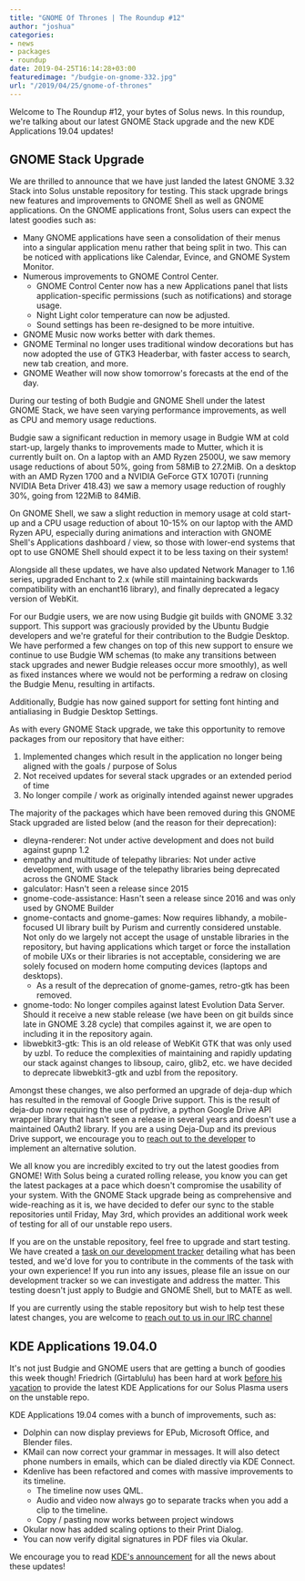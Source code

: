 ```yaml
---
title: "GNOME Of Thrones | The Roundup #12"
author: "joshua"
categories:
- news
- packages
- roundup
date: 2019-04-25T16:14:28+03:00
featuredimage: "/budgie-on-gnome-332.jpg"
url: "/2019/04/25/gnome-of-thrones"
---
```


Welcome to The Roundup #12, your bytes of Solus news. In this roundup, we're talking about our latest GNOME Stack upgrade and the new KDE Applications 19.04 updates!

<!--more-->

## GNOME Stack Upgrade

We are thrilled to announce that we have just landed the latest GNOME 3.32 Stack into Solus unstable repository for testing. This stack upgrade brings new features and improvements to GNOME Shell as well as GNOME applications. On the GNOME applications front, Solus users can expect the latest goodies such as:

- Many GNOME applications have seen a consolidation of their menus into a singular application menu rather that being split in two. This can be noticed with applications like Calendar, Evince, and GNOME System Monitor.
- Numerous improvements to GNOME Control Center.
  - GNOME Control Center now has a new Applications panel that lists application-specific permissions (such as notifications) and storage usage. 
  - Night Light color temperature can now be adjusted.
  - Sound settings has been re-designed to be more intuitive.
- GNOME Music now works better with dark themes.
- GNOME Terminal no longer uses traditional window decorations but has now adopted the use of GTK3 Headerbar, with faster access to search, new tab creation, and more.
- GNOME Weather will now show tomorrow's forecasts at the end of the day.

During our testing of both Budgie and GNOME Shell under the latest GNOME Stack, we have seen varying performance improvements, as well as CPU and memory usage reductions.

Budgie saw a significant reduction in memory usage in Budgie WM at cold start-up, largely thanks to improvements made to Mutter, which it is currently built on. On a laptop with an AMD Ryzen 2500U, we saw memory usage reductions of about 50%, going from 58MiB to 27.2MiB. On a desktop with an AMD Ryzen 1700 and a NVIDIA GeForce GTX 1070Ti (running NVIDIA Beta Driver 418.43) we saw a memory usage reduction of roughly 30%, going from 122MiB to 84MiB.

On GNOME Shell, we saw a slight reduction in memory usage at cold start-up and a CPU usage reduction of about 10-15% on our laptop with the AMD Ryzen APU, especially during animations and interaction with GNOME Shell's Applications dashboard / view, so those with lower-end systems that opt to use GNOME Shell should expect it to be less taxing on their system!

Alongside all these updates, we have also updated Network Manager to 1.16 series, upgraded Enchant to 2.x (while still maintaining backwards compatibility with an enchant16 library), and finally deprecated a legacy version of WebKit.

For our Budgie users, we are now using Budgie git builds with GNOME 3.32 support. This support was graciously provided by the Ubuntu Budgie developers and we're grateful for their contribution to the Budgie Desktop. We have performed a few changes on top of this new support to ensure we continue to use Budgie WM schemas (to make any transitions between stack upgrades and newer Budgie releases occur more smoothly), as well as fixed instances where we would not be performing a redraw on closing the Budgie Menu, resulting in artifacts.

Additionally, Budgie has now gained support for setting font hinting and antialiasing in Budgie Desktop Settings.

As with every GNOME Stack upgrade, we take this opportunity to remove packages from our repository that have either:

1. Implemented changes which result in the application no longer being aligned with the goals / purpose of Solus
2. Not received updates for several stack upgrades or an extended period of time
3. No longer compile / work as originally intended against newer upgrades

The majority of the packages which have been removed during this GNOME Stack upgraded are listed below (and the reason for their deprecation):

- dleyna-renderer: Not under active development and does not build against gupnp 1.2
- empathy and multitude of telepathy libraries: Not under active development, with usage of the telepathy libraries being deprecated across the GNOME Stack
- galculator: Hasn't seen a release since 2015
- gnome-code-assistance: Hasn't seen a release since 2016 and was only used by GNOME Builder
- gnome-contacts and gnome-games: Now requires libhandy, a mobile-focused UI library built by Purism and currently considered unstable. Not only do we largely not accept the usage of unstable libraries in the repository, but having applications which target or force the installation of mobile UXs or their libraries is not acceptable, considering we are solely focused on modern home computing devices (laptops and desktops).
  - As a result of the deprecation of gnome-games, retro-gtk has been removed.
- gnome-todo: No longer compiles against latest Evolution Data Server. Should it receive a new stable release (we have been on git builds since late in GNOME 3.28 cycle) that compiles against it, we are open to including it in the repository again.
- libwebkit3-gtk: This is an old release of WebKit GTK that was only used by uzbl. To reduce the complexities of maintaining and rapidly updating our stack against changes to libsoup, cairo, glib2, etc. we have decided to deprecate libwebkit3-gtk and uzbl from the repository.

Amongst these changes, we also performed an upgrade of deja-dup which has resulted in the removal of Google Drive support. This is the result of deja-dup now requiring the use of pydrive, a python Google Drive API wrapper library that hasn't seen a release in several years and doesn't use a maintained OAuth2 library. If you are a using Deja-Dup and its previous Drive support, we encourage you to [reach out to the developer](https://gitlab.gnome.org/World/deja-dup/) to implement an alternative solution.

We all know you are incredibly excited to try out the latest goodies from GNOME! With Solus being a curated rolling release, you know you can get the latest packages at a pace which doesn't compromise the usability of your system. With the GNOME Stack upgrade being as comprehensive and wide-reaching as it is, we have decided to defer our sync to the stable repositories until Friday, May 3rd, which provides an additional work week of testing for all of our unstable repo users.

If you are on the unstable repository, feel free to upgrade and start testing. We have created a [task on our development tracker](https://dev.getsol.us/T7902) detailing what has been tested, and we'd love for you to contribute in the comments of the task with your own experience! If you run into any issues, please file an issue on our development tracker so we can investigate and address the matter. This testing doesn't just apply to Budgie and GNOME Shell, but to MATE as well.

If you are currently using the stable repository but wish to help test these latest changes, you are welcome to [reach out to us in our IRC channel](/articles/contributing/getting-involved/en/#irc)

## KDE Applications 19.04.0

It's not just Budgie and GNOME users that are getting a bunch of goodies this week though! Friedrich (Girtablulu) has been hard at work [before his vacation](https://discuss.getsol.us/d/767-plasma-on-vacation/26) to provide the latest KDE Applications for our Solus Plasma users on the unstable repo.

KDE Applications 19.04 comes with a bunch of improvements, such as:

- Dolphin can now display previews for EPub, Microsoft Office, and Blender files.
- KMail can now correct your grammar in messages. It will also detect phone numbers in emails, which can be dialed directly via KDE Connect.
- Kdenlive has been refactored and comes with massive improvements to its timeline.
  - The timeline now uses QML.
  - Audio and video now always go to separate tracks when you add a clip to the timeline.
  - Copy / pasting now works between project windows
- Okular now has added scaling options to their Print Dialog.
- You can now verify digital signatures in PDF files via Okular.

We encourage you to read [KDE's announcement](https://kde.org/announcements/announce-applications-19.04.0.php) for all the news about these updates!